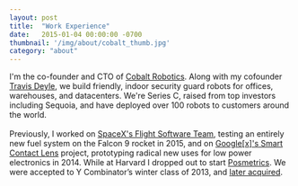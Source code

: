 ```yaml
---
layout: post
title:  "Work Experience"
date:   2015-01-04 00:00:00 -0700
thumbnail: '/img/about/cobalt_thumb.jpg'
category: "about"
---
```

I'm the co-founder and CTO of <a href="https://www.cobaltrobotics.com/">Cobalt Robotics</a>. Along with my cofounder <a href="http://www.travisdeyle.com/">Travis Deyle</a>, we build friendly, indoor security guard robots for offices, warehouses, and datacenters. We're Series C, raised from top investors including Sequoia, and have deployed over 100 robots to customers around the world. 
<br><br>
Previously, I worked on <a href="http://www.spacex.com/falcon9">SpaceX's Flight Software Team</a>, testing an entirely new fuel system on the Falcon 9 rocket in 2015, and on <a href="http://www.forbes.com/sites/leoking/2014/07/15/google-smart-contact-lens-focuses-on-healthcare-billions/">Google[x]'s Smart Contact Lens</a> project, prototyping radical new uses for low power electronics in 2014. While at Harvard I dropped out to start <a href="http://techcrunch.com/2013/03/21/yc-backed-posmetrics-launches-ipad-based-customer-feedback-solution-for-brick-and-mortar-businesses/">Posmetrics</a>. We were accepted to Y Combinator’s winter class of 2013, and [later acquired](https://www.crunchbase.com/acquisition/revinate-acquires-posmetrics--9bdb55c4).